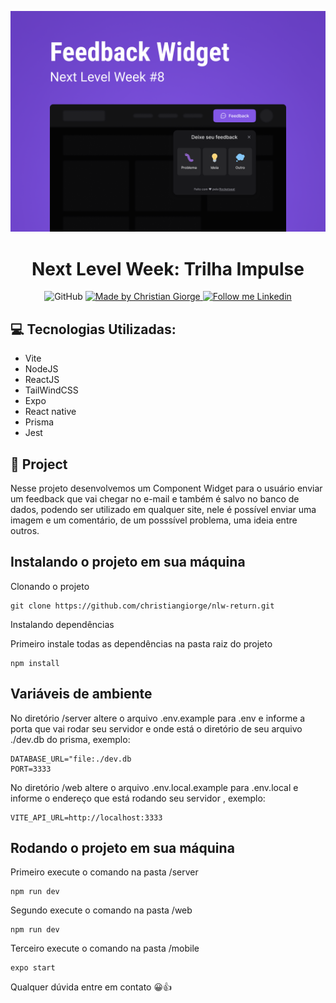 ![README](/README/feedback-widget.png)

<h1 align="center">
 Next Level Week: Trilha Impulse
</h1>

<p align="center">
 <img alt="GitHub" src="https://img.shields.io/github/license/christiangiorge/nlw-return?color=0d7ebe"/>

 <a href="https://github.com/christiangiorge">
    <img alt="Made by Christian Giorge" src="https://img.shields.io/badge/Made%20by-Christian%20Giorge-0d7ebe">
 </a>

 <a href="https://www.linkedin.com/in/christian-giorge-20648714a" target="_blank">
    <img alt="Follow me Linkedin" src="https://img.shields.io/badge/Follow%20up-christiangiorge-0d7ebe?style=social&logo=linkedin">
 </a>
</p>

## 💻 Tecnologias Utilizadas:

- Vite
- NodeJS
- ReactJS
- TailWindCSS
- Expo
- React native
- Prisma
- Jest


## 🚀 Project

Nesse projeto desenvolvemos um Component Widget para o usuário enviar um feedback que vai chegar no e-mail e também é salvo no banco de dados, podendo ser utilizado em qualquer site, nele é possível enviar uma imagem e um comentário, de um posssível problema, uma ideia entre outros.

## Instalando o projeto em sua máquina

Clonando o projeto

~~~
git clone https://github.com/christiangiorge/nlw-return.git
~~~

Instalando dependências

Primeiro instale todas as dependências na pasta raiz do projeto

~~~
npm install
~~~

## Variáveis de ambiente

No diretório /server altere o arquivo .env.example para .env e informe a porta que vai rodar seu servidor e onde está o diretório de seu arquivo ./dev.db do prisma, exemplo:

~~~
DATABASE_URL="file:./dev.db
PORT=3333
~~~

No diretório /web altere o arquivo .env.local.example para .env.local e informe o endereço que está rodando seu servidor , exemplo:

~~~
VITE_API_URL=http://localhost:3333
~~~

## Rodando o projeto em sua máquina

Primeiro execute o comando na pasta /server

~~~
npm run dev
~~~

Segundo execute o comando na pasta /web

~~~
npm run dev
~~~

Terceiro execute o comando na pasta /mobile

~~~
expo start
~~~



Qualquer dúvida entre em contato 😀👍